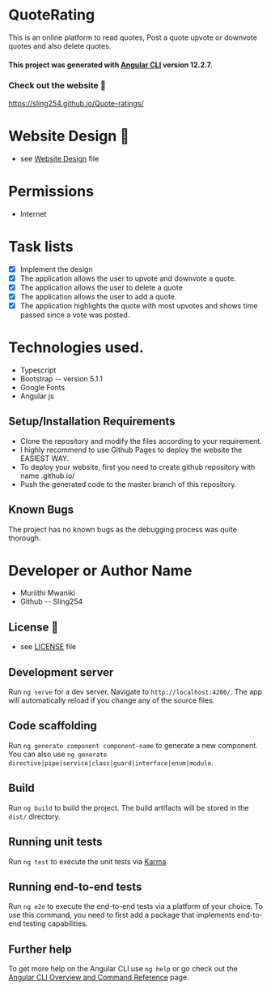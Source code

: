 # QuoteRating

This is an online platform to read quotes, Post a quote upvote or downvote quotes and also delete quotes.
#### This project was generated with [Angular CLI](https://github.com/angular/angular-cli) version 12.2.7.

### Check out the website :stars:
https://sling254.github.io/Quote-ratings/
# Website Design :link:
* see [Website Design](https://www.figma.com/file/3oDgiGXQGsIeV2WRlR2sFw/Quotes?node-id=0%3A1) file

# Permissions
- Internet
# Task lists
- [x] Implement the design 
- [x] The application allows the user to upvote and downvote a quote.
- [X] The application allows the user to delete a quote
- [X] The application allows the user to add a quote.
- [x] The application highlights the quote with most upvotes and shows time passed since a vote was posted.

# Technologies used.
- Typescript
- Bootstrap -- version 5.1.1
- Google Fonts
- Angular js

## Setup/Installation Requirements

* Clone the repository and modify the files according to your requirement.
* I highly recommend to use Github Pages to deploy the website the EASIEST WAY.
* To deploy your website, first you need to create github repository with name <your-github-username>.github.io/
* Push the generated code to the master branch of this repository.

## Known Bugs

The project has no known bugs as the debugging process was quite thorough.


# Developer or Author Name
- Muriithi Mwaniki
- Github -- Sling254

## License :link:
* see [LICENSE](https://github.com/sling254/Quote-ratings/blob/main/LICENSE) file





## Development server

Run `ng serve` for a dev server. Navigate to `http://localhost:4200/`. The app will automatically reload if you change any of the source files.

## Code scaffolding

Run `ng generate component component-name` to generate a new component. You can also use `ng generate directive|pipe|service|class|guard|interface|enum|module`.

## Build

Run `ng build` to build the project. The build artifacts will be stored in the `dist/` directory.

## Running unit tests

Run `ng test` to execute the unit tests via [Karma](https://karma-runner.github.io).

## Running end-to-end tests

Run `ng e2e` to execute the end-to-end tests via a platform of your choice. To use this command, you need to first add a package that implements end-to-end testing capabilities.

## Further help

To get more help on the Angular CLI use `ng help` or go check out the [Angular CLI Overview and Command Reference](https://angular.io/cli) page.
